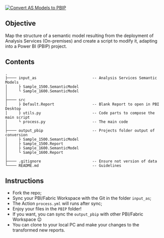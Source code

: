 [![Convert AS Models to PBIP](https://github.com/alisonpezzott/analysis-services-to-pbip/actions/workflows/process.yml/badge.svg)](https://github.com/alisonpezzott/analysis-services-to-pbip/actions/workflows/process.yml)

## Objective

Map the structure of a semantic model resulting from the deployment of Analysis Services (On-premises) and create a script to modify it, adapting into a Power BI (PBIP) project.


## Contents

```
.
├──── input_as                         -- Analysis Services Semantic Models
│     ├ Sample_1500.SemanticModel
│     └ Sample_1600.SemanticModel
│ 
├──── src                       
│     ├ Default.Report                 -- Blank Report to open in PBI Desktop
│     ├ utils.py                       -- Code parts to compose the main script
│     └ process.py                     -- The main code
│
├──── output_pbip                      -- Projects folder output of conversion
│     ├ Sample_1500.SemanticModel
│     ├ Sample_1500.Report
│     ├ Sample_1600.SemanticModel
│     └ Sample_1600.Report
│
├──── .gitignore                       -- Ensure not version of data
└──── README.md                        -- Guidelines
```


## Instructions  

- Fork the repo;
- Sync your PBI/Fabric Workspace with the Git in the folder `input_as`;  
- The Action `process.yml` will runs after sync;
- Enjoy your files in the `PBIP` folder!  
- If you want, you can sync the `output_pbip` with other PBI/Fabric Workspace 😉
- You can clone to your local PC and make your changes to the transformed new reports.


